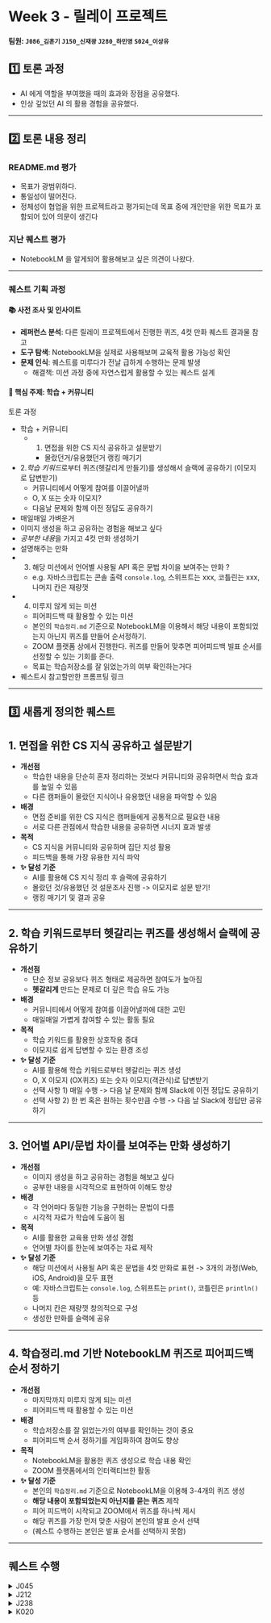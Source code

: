 # Week 3 - 릴레이 프로젝트

#### 팀원: `J086_김훈기` `J150_신재광` `J280_하민영` `S024_이상유`

## 1️⃣ 토론 과정

- AI 에게 역할을 부여했을 때의 효과와 장점을 공유했다.
- 인상 깊었던 AI 의 활용 경험을 공유했다.

---

## 2️⃣ 토론 내용 정리

### README.md 평가

- 목표가 광범위하다.
- 통일성이 떨어진다.
- 정체성이 협업을 위한 프로젝트라고 평가되는데 목표 중에 개인만을 위한 목표가 포함되어 있어 의문이 생긴다

### 지난 퀘스트 평가

- NotebookLM 을 알게되어 활용해보고 싶은 의견이 나왔다.

---

### 퀘스트 기획 과정

#### 📚 사전 조사 및 인사이트
- **레퍼런스 분석**: 다른 릴레이 프로젝트에서 진행한 퀴즈, 4컷 만화 퀘스트 결과물 참고
- **도구 탐색**: NotebookLM을 실제로 사용해보며 교육적 활용 가능성 확인
- **문제 인식**: 퀘스트를 미루다가 전날 급하게 수행하는 문제 발생
  - 해결책: 미션 과정 중에 자연스럽게 활용할 수 있는 퀘스트 설계

#### 🎯 핵심 주제: 학습 + 커뮤니티

토론 과정
- 학습 + 커뮤니티
  - 1. 면접을 위한 CS 지식 공유하고 설문받기
    - 몰랐던거/유용했던거 랭킹 매기기
- 2.*학습 키워드*로부터 퀴즈(헷갈리게 만들기)를 생성해서 슬랙에 공유하기 (이모지로 답변받기)
  - 커뮤니티에서 어떻게 참여를 이끌어낼까
  - O, X 또는 숫자 이모지?
  - 다음날 문제와 함께 이전 정답도 공유하기
- 매일매일 가벼운거
- 이미지 생성을 하고 공유하는 경험을 해보고 싶다
-  *공부한 내용*을 가지고 4컷 만화 생성하기
  - 설명해주는 만화
- 3. 해당 미션에서 언어별 사용될 API 혹은 문법 차이을 보여주는 만화 ?
  - e.g. 자바스크립트는 콘솔 출력 `console.log`, 스위프트는 xxx, 코틀린는 xxx, 나머지 칸은 재량껏
- 4. 미루지 않게 되는 미션
  - 피어피드백 때 활용할 수 있는 미션
  - 본인의 `학습정리.md` 기준으로 NotebookLM을 이용해서 해당 내용이 포함되었는지 아닌지 퀴즈를 만들어 순서정하기.
  - ZOOM 플랫폼 상에서 진행한다. 퀴즈를 만들어 맞추면 피어피드백 빌표 순서를 선정할 수 있는 기회를 준다.
  - 목표는 학습저장소를 잘 읽었는가의 여부 확인하는거다
- 퀘스트시 참고할만한 프롬프팅 링크

---

## 3️⃣ 새롭게 정의한 퀘스트

## 1. 면접을 위한 CS 지식 공유하고 설문받기

- **개선점**
  - 학습한 내용을 단순히 혼자 정리하는 것보다 커뮤니티와 공유하면서 학습 효과를 높일 수 있음
  - 다른 캠퍼들이 몰랐던 지식이나 유용했던 내용을 파악할 수 있음
- **배경**
  - 면접 준비를 위한 CS 지식은 캠퍼들에게 공통적으로 필요한 내용
  - 서로 다른 관점에서 학습한 내용을 공유하면 시너지 효과 발생
- **목적**
  - CS 지식을 커뮤니티와 공유하며 집단 지성 활용
  - 피드백을 통해 가장 유용한 지식 파악
- **✨ 달성 기준**
  - AI를 활용해 CS 지식 정리 후 슬랙에 공유하기
  - 몰랐던 것/유용했던 것 설문조사 진행 -> 이모지로 설문 받기!
  - 랭킹 매기기 및 결과 공유

---

## 2. 학습 키워드로부터 헷갈리는 퀴즈를 생성해서 슬랙에 공유하기

- **개선점**
  - 단순 정보 공유보다 퀴즈 형태로 제공하면 참여도가 높아짐
  - **헷갈리게** 만드는 문제로 더 깊은 학습 유도 가능
- **배경**
  - 커뮤니티에서 어떻게 참여를 이끌어낼까에 대한 고민
  - 매일매일 가볍게 참여할 수 있는 활동 필요
- **목적**
  - 학습 키워드를 활용한 상호작용 증대
  - 이모지로 쉽게 답변할 수 있는 환경 조성
- **✨ 달성 기준**
  - AI를 활용해 학습 키워드로부터 헷갈리는 퀴즈 생성
  - O, X 이모지 (OX퀴즈) 또는 숫자 이모지(객관식)로 답변받기
  - 선택 사항 1) 매일 수행 -> 다음 날 문제와 함께 Slack에 이전 정답도 공유하기
  - 선택 사항 2) 한 번 혹은 원하는 횟수만큼 수행 -> 다음 날 Slack에 정답만 공유하기

---

## 3. 언어별 API/문법 차이를 보여주는 만화 생성하기

- **개선점**
  - 이미지 생성을 하고 공유하는 경험을 해보고 싶다
  - 공부한 내용을 시각적으로 표현하여 이해도 향상
- **배경**
  - 각 언어마다 동일한 기능을 구현하는 문법이 다름
  - 시각적 자료가 학습에 도움이 됨
- **목적**
  - AI를 활용한 교육용 만화 생성 경험
  - 언어별 차이를 한눈에 보여주는 자료 제작
- **✨ 달성 기준**
  - 해당 미션에서 사용될 API 혹은 문법을 4컷 만화로 표현 -> 3개의 과정(Web, iOS, Android)을 모두 표현
  - 예: 자바스크립트는 `console.log`, 스위프트는 `print()`, 코틀린은 `println()` 등
  - 나머지 칸은 재량껏 창의적으로 구성
  - 생성한 만화를 슬랙에 공유

---

## 4. 학습정리.md 기반 NotebookLM 퀴즈로 피어피드백 순서 정하기

- **개선점**
  - 마지막까지 미루지 않게 되는 미션
  - 피어피드백 때 활용할 수 있는 미션
- **배경**
  - 학습저장소를 잘 읽었는가의 여부를 확인하는 것이 중요
  - 피어피드백 순서 정하기를 게임화하여 참여도 향상
- **목적**
  - NotebookLM을 활용한 퀴즈 생성으로 학습 내용 확인
  - ZOOM 플랫폼에서의 인터랙티브한 활동
- **✨ 달성 기준**
  - 본인의 `학습정리.md` 기준으로 NotebookLM을 이용해 3-4개의 퀴즈 생성
  - **해당 내용이 포함되었는지 아닌지를 묻는 퀴즈** 제작
  - 피어 피드백이 시작되고 ZOOM에서 퀴즈를 하나씩 제시
  - 해당 퀴즈를 가장 먼저 맞춘 사람이 본인의 발표 순서 선택
  - (퀘스트 수행하는 본인은 발표 순서를 선택하지 못함)

---

## 퀘스트 수행
<details>
  <summary>J045</summary>

### 퀘스트: 학습 키워드로부터 헷갈리는 퀴즈를 생성해서 슬랙에 공유하기 Ⓜ️
- **선택 사유**

  학습 이후 자연스럽게 시간이 지나면서 학습 내용이 휘발되는 경우 때문에 퀴즈를 통해 학습을 복기하고자 선택했다.

</details>

<details>
  <summary>J212</summary>

### 퀘스트: 학습 키워드로부터 헷갈리는 퀴즈를 생성해서 슬랙에 공유하기 Ⓜ️
- **선택 사유**

  최근 슬랙에 소통이 부족해 조원들 끼리만 성장하고 다른 분들끼리는 연관성이 없어서 이참에 공부기회도 늘리고 다른 분들에게 개념공부 도움도 드리고 싶다.

</details>

<details>
  <summary>J238</summary>

### 퀘스트: 학습정리.md 기반 NotebookLM 퀴즈로 피어피드백 순서 정하기 Ⓜ️
- **선택 사유**

  피어 컴파일링 세션 때 학습 정리 파트를 좀더 주의깊게 살피고, 몰랐던 부분을 더 자세히 알고 설명할 수 있도록 LLM 을 사용해보고 싶다.

</details>

<details>
  <summary>K020</summary>

### 퀘스트: 언어별 API/문법 차이를 보여주는 만화 생성하기 Ⓜ️
- **선택 사유**

  AI 만화를 slack에 많이 올리는 걸 보았는데, 한 번 해보고 싶었고 js 문법에 관심이 있어서 어떻게 다른지 직관적인 그림으로 보고 싶다.

</details>


